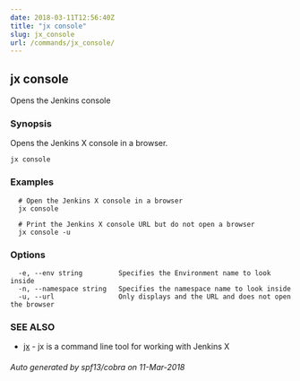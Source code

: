 ```yaml
---
date: 2018-03-11T12:56:40Z
title: "jx console"
slug: jx_console
url: /commands/jx_console/
---
```

## jx console

Opens the Jenkins console

### Synopsis


Opens the Jenkins X console in a browser.

```
jx console
```

### Examples

```
  # Open the Jenkins X console in a browser
  jx console
  
  # Print the Jenkins X console URL but do not open a browser
  jx console -u
```

### Options

```
  -e, --env string         Specifies the Environment name to look inside
  -n, --namespace string   Specifies the namespace name to look inside
  -u, --url                Only displays and the URL and does not open the browser
```

### SEE ALSO
* [jx](/commands/jx/)	 - jx is a command line tool for working with Jenkins X

###### Auto generated by spf13/cobra on 11-Mar-2018

